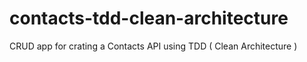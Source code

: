 # contacts-tdd-clean-architecture
 CRUD app for crating a Contacts API using TDD ( Clean Architecture ) 
